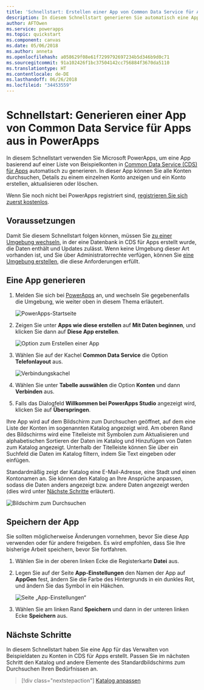 ```yaml
---
title: 'Schnellstart: Erstellen einer App von Common Data Service für Apps aus | Microsoft-Dokumentation'
description: In diesem Schnellstart generieren Sie automatisch eine App in PowerApps zum Verwalten von Daten in Common Data Service für Apps
author: AFTOwen
ms.service: powerapps
ms.topic: quickstart
ms.component: canvas
ms.date: 05/06/2018
ms.author: anneta
ms.openlocfilehash: a058629f08e61f7299792697234b5d346b9d0c71
ms.sourcegitcommit: 91a102426f1bc37504142cc756884f3670da5110
ms.translationtype: HT
ms.contentlocale: de-DE
ms.lasthandoff: 06/26/2018
ms.locfileid: "34453559"
---
```

# <a name="quickstart-generate-an-app-from-common-data-service-for-apps-in-powerapps"></a>Schnellstart: Generieren einer App von Common Data Service für Apps aus in PowerApps

In diesem Schnellstart verwenden Sie Microsoft PowerApps, um eine App basierend auf einer Liste von Beispielkonten in [Common Data Service (CDS) für Apps](../common-data-service/data-platform-intro.md) automatisch zu generieren. In dieser App können Sie alle Konten durchsuchen, Details zu einem einzelnen Konto anzeigen und ein Konto erstellen, aktualisieren oder löschen.

Wenn Sie noch nicht bei PowerApps registriert sind, [registrieren Sie sich zuerst kostenlos](https://web.powerapps.com).

## <a name="prerequisites"></a>Voraussetzungen
Damit Sie diesem Schnellstart folgen können, müssen Sie [zu einer Umgebung wechseln](working-with-environments.md), in der eine Datenbank in CDS für Apps erstellt wurde, die Daten enthält und Updates zulässt. Wenn keine Umgebung dieser Art vorhanden ist, und Sie über Administratorrechte verfügen, können Sie [eine Umgebung erstellen](../../administrator/environments-administration.md#create-an-environment), die diese Anforderungen erfüllt.

## <a name="generate-an-app"></a>Eine App generieren
1. Melden Sie sich bei [PowerApps](https://web.powerapps.com) an, und wechseln Sie gegebenenfalls die Umgebung, wie weiter oben in diesem Thema erläutert.

    ![PowerApps-Startseite](./media/data-platform-create-app/sign-in.png)

1. Zeigen Sie unter **Apps wie diese erstellen** auf **Mit Daten beginnen**, und klicken Sie dann auf **Diese App erstellen**.

    ![Option zum Erstellen einer App](./media/data-platform-create-app/make-this-app.png)

1. Wählen Sie auf der Kachel **Common Data Service** die Option **Telefonlayout** aus.

    ![Verbindungskachel](./media/data-platform-create-app/connection-tile.png)

1. Wählen Sie unter **Tabelle auswählen** die Option **Konten** und dann **Verbinden** aus.

1. Falls das Dialogfeld **Willkommen bei PowerApps Studio** angezeigt wird, klicken Sie auf **Überspringen**.

Ihre App wird auf dem Bildschirm zum Durchsuchen geöffnet, auf dem eine Liste der Konten im sogenannten Katalog angezeigt wird. Am oberen Rand des Bildschirms wird eine Titelleiste mit Symbolen zum Aktualisieren und alphabetischen Sortieren der Daten im Katalog und Hinzufügen von Daten zum Katalog angezeigt. Unterhalb der Titelleiste können Sie über ein Suchfeld die Daten im Katalog filtern, indem Sie Text eingeben oder einfügen. 

Standardmäßig zeigt der Katalog eine E-Mail-Adresse, eine Stadt und einen Kontonamen an. Sie können den Katalog an Ihre Ansprüche anpassen, sodass die Daten anders angezeigt bzw. andere Daten angezeigt werden (dies wird unter [Nächste Schritte](data-platform-create-app.md#next-steps) erläutert).

![Bildschirm zum Durchsuchen](./media/data-platform-create-app/browse-screen.png)

## <a name="save-the-app"></a>Speichern der App
Sie sollten möglicherweise Änderungen vornehmen, bevor Sie diese App verwenden oder für andere freigeben. Es wird empfohlen, dass Sie Ihre bisherige Arbeit speichern, bevor Sie fortfahren.

1. Wählen Sie in der oberen linken Ecke die Registerkarte **Datei** aus.

1. Legen Sie auf der Seite **App-Einstellungen** den Namen der App auf **AppGen** fest, ändern Sie die Farbe des Hintergrunds in ein dunkles Rot, und ändern Sie das Symbol in ein Häkchen.

    ![Seite „App-Einstellungen“](./media/data-platform-create-app/app-settings.png)

1. Wählen Sie am linken Rand **Speichern** und dann in der unteren linken Ecke **Speichern** aus.

## <a name="next-steps"></a>Nächste Schritte
In diesem Schnellstart haben Sie eine App für das Verwalten von Beispieldaten zu Konten in CDS für Apps erstellt. Passen Sie im nächsten Schritt den Katalog und andere Elemente des Standardbildschirms zum Durchsuchen Ihren Bedürfnissen an.

> [!div class="nextstepaction"]
> [Katalog anpassen](customize-layout-sharepoint.md)

